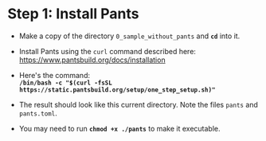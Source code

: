 # Step 1: Install Pants

- Make a copy of the directory `0_sample_without_pants` and **`cd`** into it.

- Install Pants using the `curl` command described here:
  <https://www.pantsbuild.org/docs/installation>

- Here's the command: \
**`/bin/bash -c "$(curl -fsSL https://static.pantsbuild.org/setup/one_step_setup.sh)" `**

- The result should look like this current directory. Note the files `pants` and
  `pants.toml`.

- You may need to run **`chmod +x ./pants`** to make it executable.

